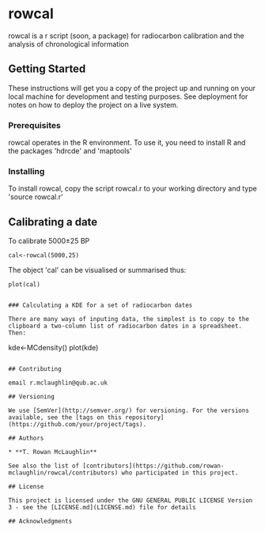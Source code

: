 # rowcal

rowcal is a r script (soon, a package) for radiocarbon calibration and the analysis of chronological information

## Getting Started

These instructions will get you a copy of the project up and running on your local machine for development and testing purposes. See deployment for notes on how to deploy the project on a live system.

### Prerequisites

rowcal operates in the R environment. To use it, you need to install R and the packages 'hdrcde' and 'maptools'


### Installing

To install rowcal, copy the script rowcal.r to your working directory and type 'source rowcal.r'

## Calibrating a date


To calibrate 5000±25 BP

```
cal<-rowcal(5000,25)
```

The object 'cal' can be visualised or summarised thus:

```
plot(cal)


### Calculating a KDE for a set of radiocarbon dates

There are many ways of inputing data, the simplest is to copy to the clipboard a two-column list of radiocarbon dates in a spreadsheet. Then:

```
kde<-MCdensity()
plot(kde)
```

## Contributing

email r.mclaughlin@qub.ac.uk

## Versioning

We use [SemVer](http://semver.org/) for versioning. For the versions available, see the [tags on this repository](https://github.com/your/project/tags). 

## Authors

* **T. Rowan McLaughlin** 

See also the list of [contributors](https://github.com/rowan-mclaughlin/rowcal/contributors) who participated in this project.

## License

This project is licensed under the GNU GENERAL PUBLIC LICENSE Version 3 - see the [LICENSE.md](LICENSE.md) file for details

## Acknowledgments


